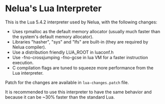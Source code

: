 # Nelua's Lua Interpreter

This is the Lua 5.4.2 interpreter used by Nelua, with the following changes:

* Uses rpmalloc as the default memory allocator (usually much faster than the system's default memory allocator).
* Libraries "hasher", "sys" and "lfs" are built-in (they are required by Nelua compiler).
* Use a distribution friendly LUA_ROOT in luaconf.h
* Use -fno-crossjumping -fno-gcse in lua VM for a faster instruction execution.
* C compilation flags are tuned to squeeze more performance from the Lua interpreter.

Patch for the changes are available in `lua-changes.patch` file.

It is recommended to use this interpreter to have the same behavior
and because it can be ~30% faster than the standard Lua.
